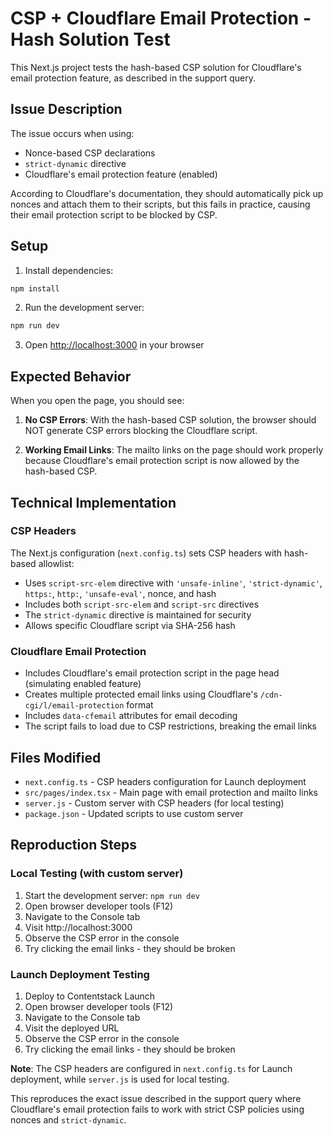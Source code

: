 # CSP + Cloudflare Email Protection - Hash Solution Test

This Next.js project tests the hash-based CSP solution for Cloudflare's email protection feature, as described in the support query.

## Issue Description

The issue occurs when using:

- Nonce-based CSP declarations
- `strict-dynamic` directive
- Cloudflare's email protection feature (enabled)

According to Cloudflare's documentation, they should automatically pick up nonces and attach them to their scripts, but this fails in practice, causing their email protection script to be blocked by CSP.

## Setup

1. Install dependencies:

```bash
npm install
```

2. Run the development server:

```bash
npm run dev
```

3. Open [http://localhost:3000](http://localhost:3000) in your browser

## Expected Behavior

When you open the page, you should see:

1. **No CSP Errors**: With the hash-based CSP solution, the browser should NOT generate CSP errors blocking the Cloudflare script.

2. **Working Email Links**: The mailto links on the page should work properly because Cloudflare's email protection script is now allowed by the hash-based CSP.

## Technical Implementation

### CSP Headers

The Next.js configuration (`next.config.ts`) sets CSP headers with hash-based allowlist:

- Uses `script-src-elem` directive with `'unsafe-inline'`, `'strict-dynamic'`, `https:`, `http:`, `'unsafe-eval'`, nonce, and hash
- Includes both `script-src-elem` and `script-src` directives
- The `strict-dynamic` directive is maintained for security
- Allows specific Cloudflare script via SHA-256 hash

### Cloudflare Email Protection

- Includes Cloudflare's email protection script in the page head (simulating enabled feature)
- Creates multiple protected email links using Cloudflare's `/cdn-cgi/l/email-protection` format
- Includes `data-cfemail` attributes for email decoding
- The script fails to load due to CSP restrictions, breaking the email links

## Files Modified

- `next.config.ts` - CSP headers configuration for Launch deployment
- `src/pages/index.tsx` - Main page with email protection and mailto links
- `server.js` - Custom server with CSP headers (for local testing)
- `package.json` - Updated scripts to use custom server

## Reproduction Steps

### Local Testing (with custom server)

1. Start the development server: `npm run dev`
2. Open browser developer tools (F12)
3. Navigate to the Console tab
4. Visit http://localhost:3000
5. Observe the CSP error in the console
6. Try clicking the email links - they should be broken

### Launch Deployment Testing

1. Deploy to Contentstack Launch
2. Open browser developer tools (F12)
3. Navigate to the Console tab
4. Visit the deployed URL
5. Observe the CSP error in the console
6. Try clicking the email links - they should be broken

**Note**: The CSP headers are configured in `next.config.ts` for Launch deployment, while `server.js` is used for local testing.

This reproduces the exact issue described in the support query where Cloudflare's email protection fails to work with strict CSP policies using nonces and `strict-dynamic`.
